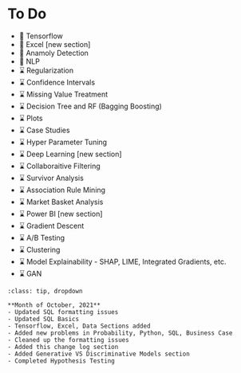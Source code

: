 # To Do

- 🚧 Tensorflow
- 🚧 Excel [new section]
- 🚧 Anamoly Detection
- 🚧 NLP
- ⌛ Regularization
- ⌛ Confidence Intervals
- ⌛ Missing Value Treatment
- ⌛ Decision Tree and RF (Bagging Boosting)
- ⌛ Plots
- ⌛ Case Studies
- ⌛ Hyper Parameter Tuning
- ⌛ Deep Learning [new section]
- ⌛ Collaboraitive Filtering
- ⌛ Survivor Analysis
- ⌛ Association Rule Mining
- ⌛ Market Basket Analysis
- ⌛ Power BI [new section]
- ⌛ Gradient Descent
- ⌛ A/B Testing
- ⌛ Clustering
- ⌛ Model Explainability - SHAP, LIME, Integrated Gradients, etc.
- ⌛ GAN

```{admonition} Change Log
:class: tip, dropdown

**Month of October, 2021**
- Updated SQL formatting issues
- Updated SQL Basics
- Tensorflow, Excel, Data Sections added
- Added new problems in Probability, Python, SQL, Business Case
- Cleaned up the formatting issues
- Added this change log section
- Added Generative VS Discriminative Models section
- Completed Hypothesis Testing
```